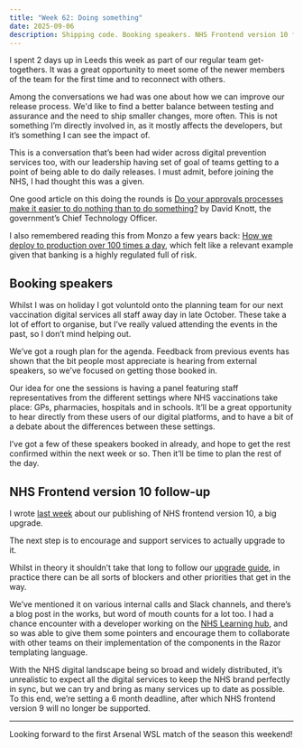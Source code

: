 ```yaml
---
title: "Week 62: Doing something"
date: 2025-09-06
description: Shipping code. Booking speakers. NHS Frontend version 10 follow-up.
---
```


I spent 2 days up in Leeds this week as part of our regular team get-togethers. It was a great opportunity to meet some of the newer members of the team for the first time and to reconnect with others.

Among the conversations we had was one about how we can improve our release process. We'd like to find a better balance between testing and assurance and the need to ship smaller changes, more often. This is not something I’m directly involved in, as it mostly affects the developers, but it’s something I can see the impact of.

This is a conversation that’s been had wider across digital prevention services too, with our leadership having set of goal of teams getting to a point of being able to do daily releases. I must admit, before joining the NHS, I had thought this was a given.

One good article on this doing the rounds is [Do your approvals processes make it easier to do nothing than to do something?](https://www.linkedin.com/pulse/do-your-approvals-processes-make-easier-nothing-than-something-knott-dafle/) by David Knott, the government’s Chief Technology Officer.

I also remembered reading this from Monzo a few years back: [How we deploy to production over 100 times a day](https://monzo.com/blog/2022/05/16/how-we-deploy-to-production-over-100-times-a-day), which felt like a relevant example given that banking is a highly regulated full of risk.

## Booking speakers

Whilst I was on holiday I got voluntold onto the planning team for our next vaccination digital services all staff away day in late October. These take a lot of effort to organise, but I’ve really valued attending the events in the past, so I don’t mind helping out.

We’ve got a rough plan for the agenda. Feedback from previous events has shown that the bit people most appreciate is hearing from external speakers, so we’ve focused on getting those booked in.

Our idea for one the sessions is having a panel featuring staff representatives from the different settings where NHS vaccinations take place: GPs, pharmacies, hospitals and in schools. It’ll be a great opportunity to hear directly from these users of our digital platforms, and to have a bit of a debate about the differences between these settings.

I’ve got a few of these speakers booked in already, and hope to get the rest confirmed within the next week or so. Then it’ll be time to plan the rest of the day.

## NHS Frontend version 10 follow-up

I wrote [last week](/posts/week-61-realignment/) about our publishing of NHS frontend version 10, a big upgrade.

The next step is to encourage and support services to actually upgrade to it.

Whilst in theory it shouldn’t take that long to follow our [upgrade guide](https://service-manual.nhs.uk/design-system/guides/updating-to-v10), in practice there can be all sorts of blockers and other priorities that get in the way.

We’ve mentioned it on various internal calls and Slack channels, and there’s a blog post in the works, but word of mouth counts for a lot too. I had a chance encounter with a developer working on the [NHS Learning hub](https://learninghub.nhs.uk), and so was able to give them some pointers and encourage them to collaborate with other teams on their implementation of the components in the Razor templating language.

With the NHS digital landscape being so broad and widely distributed, it’s unrealistic to expect all the digital services to keep the NHS brand perfectly in sync, but we can try and bring as many services up to date as possible. To this end, we’re setting a 6 month deadline, after which NHS frontend version 9 will no longer be supported.

---

Looking forward to the first Arsenal WSL match of the season this weekend!
